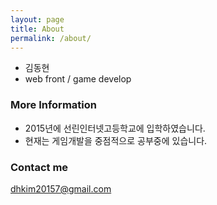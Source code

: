```yaml
---
layout: page
title: About
permalink: /about/
---
```


* 김동현
* web front / game develop

### More Information

* 2015년에 선린인터넷고등학교에 입학하였습니다.
* 현재는 게임개발을 중점적으로 공부중에 있습니다.

### Contact me

[dhkim20157@gmail.com](mailto:dhkim20157@gmail.com)
